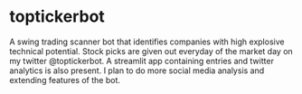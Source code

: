 # toptickerbot
A swing trading scanner bot that identifies companies with high explosive technical potential. Stock picks are given out everyday of the market day on my twitter @toptickerbot. A streamlit app containing entries and twitter analytics is also present. I plan to do more social media analysis and extending features of the bot.  
